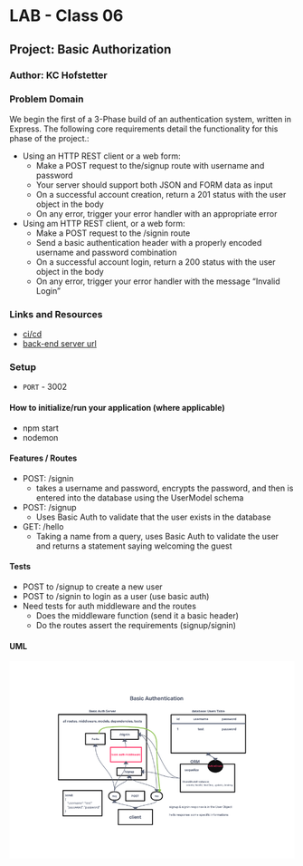 # LAB - Class 06

## Project: Basic Authorization

### Author: KC Hofstetter

### Problem Domain

We begin the first of a 3-Phase build of an authentication system, written in Express. The following core requirements detail the functionality for this phase of the project.:

- Using an HTTP REST client or a web form:
  - Make a POST request to the/signup route with username and password
  - Your server should support both JSON and FORM data as input
  - On a successful account creation, return a 201 status with the user object in the body
  - On any error, trigger your error handler with an appropriate error
- Using am HTTP REST client, or a web form:
  - Make a POST request to the /signin route
  - Send a basic authentication header with a properly encoded username and password combination
  - On a successful account login, return a 200 status with the user object in the body
  - On any error, trigger your error handler with the message “Invalid Login”

### Links and Resources

- [ci/cd](https://github.com/khofstetter94/api-server/pull/1)
- [back-end server url](https://kmh-api-server.herokuapp.com/)

### Setup

- `PORT` - 3002

#### How to initialize/run your application (where applicable)

- npm start
- nodemon

#### Features / Routes

- POST: /signin
  - takes a username and password, encrypts the password, and then is entered into the database using the UserModel schema
- POST: /signup
  - Uses Basic Auth to validate that the user exists in the database
- GET: /hello
  - Taking a name from a query, uses Basic Auth to validate the user and returns a statement saying welcoming the guest

#### Tests

- POST to /signup to create a new user
- POST to /signin to login as a user (use basic auth)
- Need tests for auth middleware and the routes
  - Does the middleware function (send it a basic header)
  - Do the routes assert the requirements (signup/signin)

#### UML

![Basic Authentication - Lab 06](./img/lab06UML.png)
